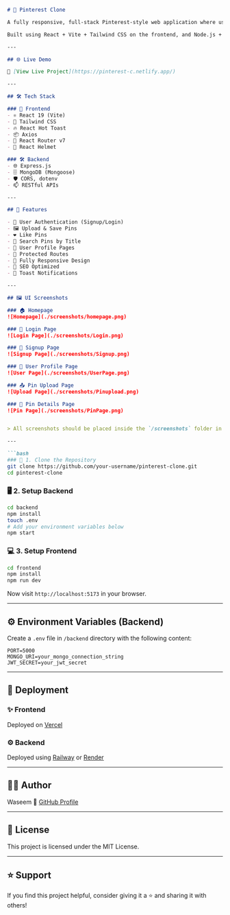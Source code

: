 ```markdown
# 📌 Pinterest Clone

A fully responsive, full-stack Pinterest-style web application where users can upload, view, and save pins, manage their profiles, and explore creative content.

Built using React + Vite + Tailwind CSS on the frontend, and Node.js + Express + MongoDB on the backend.

---

## 🌐 Live Demo

🔗 [View Live Project](https://pinterest-c.netlify.app/)

---

## 🛠️ Tech Stack

### 🧩 Frontend
- ⚛️ React 19 (Vite)
- 🎨 Tailwind CSS
- 🔥 React Hot Toast
- 📦 Axios
- 🧭 React Router v7
- 🧠 React Helmet

### 🛠 Backend
- 🌐 Express.js
- 🗄 MongoDB (Mongoose)
- 🛡 CORS, dotenv
- 📫 RESTful APIs

---

## 🚀 Features

- 🔐 User Authentication (Signup/Login)
- 🖼 Upload & Save Pins
- ❤️ Like Pins
- 🔎 Search Pins by Title
- 👤 User Profile Pages
- 🔐 Protected Routes
- 📱 Fully Responsive Design
- 🧠 SEO Optimized
- 🔔 Toast Notifications

---

## 🖼 UI Screenshots

### 🏠 Homepage
![Homepage](./screenshots/homepage.png)

### 🔐 Login Page
![Login Page](./screenshots/Login.png)

### 📝 Signup Page
![Signup Page](./screenshots/Signup.png)

### 👤 User Profile Page
![User Page](./screenshots/UserPage.png)

### 📤 Pin Upload Page
![Upload Page](./screenshots/Pinupload.png)

### 📌 Pin Details Page
![Pin Page](./screenshots/PinPage.png)


> All screenshots should be placed inside the `/screenshots` folder in the root directory.

---

```bash
### 🔧 1. Clone the Repository
git clone https://github.com/your-username/pinterest-clone.git
cd pinterest-clone
````

### 🖥 2. Setup Backend

```bash
cd backend
npm install
touch .env
# Add your environment variables below
npm start
```

### 💻 3. Setup Frontend

```bash
cd frontend
npm install
npm run dev
```

Now visit `http://localhost:5173` in your browser.

---

## ⚙️ Environment Variables (Backend)

Create a `.env` file in `/backend` directory with the following content:

```
PORT=5000
MONGO_URI=your_mongo_connection_string
JWT_SECRET=your_jwt_secret
```

---

## 🚢 Deployment

### ✨ Frontend

Deployed on [Vercel](https://vercel.com/)

### ⚙ Backend

Deployed using [Railway](https://railway.app/) or [Render](https://render.com)

---

## 🙋‍♂️ Author

Waseem
🔗 [GitHub Profile](https://github.com/Waseem3703)

---

## 📄 License

This project is licensed under the MIT License.

---

## ⭐ Support

If you find this project helpful, consider giving it a ⭐ and sharing it with others!
